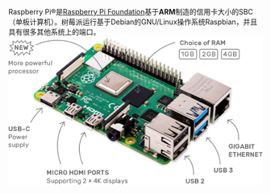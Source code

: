 Raspberry Pi®是[Raspberry Pi Foundation](http://www.raspberrypi.org/)基于**ARM**制造的信用卡大小的SBC（单板计算机）。树莓派运行基于Debian的GNU/Linux操作系统Raspbian，并且具有很多其他系统上的端口。
![Raspberry Pi 4b](https://raw.githubusercontent.com/ericwangzq/Eric_Blog/master/assets/20200504163646.png)

